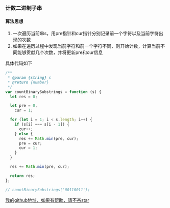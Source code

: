 ### 计数二进制子串

#### 算法思想

1. 一次遍历当前串s，用pre指针和cur指针分别记录前一个字符以及当前字符出现的次数
2. 如果在遍历过程中发现当前字符和前一个字符不同，则开始计数，计算当前不同能够贡献几个次数，并将更新pre和cur信息

具体代码如下

```js
/**
 * @param {string} s
 * @return {number}
 */
var countBinarySubstrings = function (s) {
  let res = 0;

  let pre = 0,
    cur = 1;

  for (let i = 1; i < s.length; i++) {
    if (s[i] === s[i - 1]) {
      cur++;
    } else {
      res += Math.min(pre, cur);
      pre = cur;
      cur = 1;
    }
  }

  res += Math.min(pre, cur);

  return res;
};

// countBinarySubstrings('00110011');

```



[我的github地址，如果有帮助，请不吝star](https://github.com/feikerwu/shan-hai-jing/blob/master/docs/algorithm/README.md)

